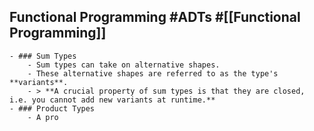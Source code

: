 ## Functional Programming #ADTs #[[Functional Programming]]
	- ### Sum Types
		- Sum types can take on alternative shapes.
		- These alternative shapes are referred to as the type's **variants**.
		- > **A crucial property of sum types is that they are closed, i.e. you cannot add new variants at runtime.**
	- ### Product Types
		- A pro